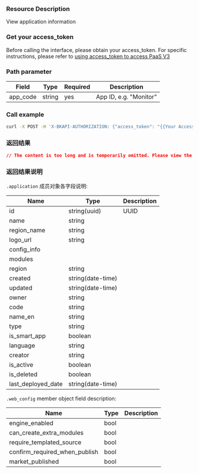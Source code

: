 ### Resource Description
View application information

### Get your access_token
Before calling the interface, please obtain your access_token. For specific instructions, please refer to [using access_token to access PaaS V3](https://bk.tencent.com/docs/markdown/PaaS3.0/topics/paas/access_token)

### Path parameter

|   Field   |    Type  |  Required  |     Description     |
|----------|----------|-----|--------|
| app_code | string   | yes   |  App ID, e.g. "Monitor"  |

### Call example

```bash
curl -X POST -H 'X-BKAPI-AUTHORIZATION: {"access_token": "{{Your AccessToken}}"}' http://bkapi.example.com/api/bkpaas3/prod/bkapps/applications/{{YourAppCode}}/
```

### 返回结果

```json
// The content is too long and is temporarily omitted. Please view the field details directly through the form below
```

### 返回结果说明

`.application` 成员对象各字段说明:

| Name          | Type          | Description                               |
|--------------------|-------------------|----------------------------------------|
| id                 | string(uuid)      | UUID                                   |
| name               | string            |                                        |
| region_name        | string            |                            |
| logo_url           | string            |                       |
| config_info        |                   |                      |
| modules            |                   |                      |
| region             | string            |                                |
| created            | string(date-time) |                                        |
| updated            | string(date-time) |                                        |
| owner              | string            |                                        |
| code               | string            |                                |
| name_en            | string            |  |
| type               | string            |                                |
| is_smart_app       | boolean           |                    |
| language           | string            |                                |
| creator            | string            |                                        |
| is_active          | boolean           |                                |
| is_deleted         | boolean           |                                |
| last_deployed_date | string(date-time) |                            |

`.web_config` member object field description:

| Name          | Type          | Description                               |
|-------------------------------|----------|------------------------------|
| engine_enabled                | bool     |                  |
| can_create_extra_modules      | bool     |              |
| require_templated_source      | bool     |  |
| confirm_required_when_publish | bool     |      |
| market_published              | bool     |            |
